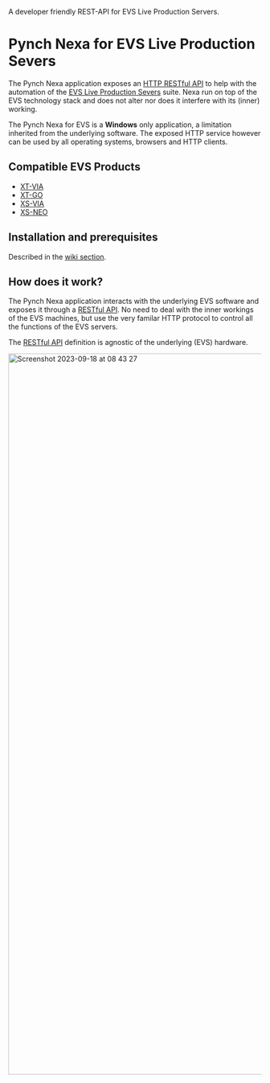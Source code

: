 A developer friendly REST-API for EVS Live Production Servers.

# Pynch Nexa for EVS Live Production Severs

The Pynch Nexa application exposes an [HTTP RESTful API](https://github.com/lathoub/nexa-api) to help with the automation of the [EVS Live Production Severs](https://evs.com/products/live-production-servers) suite. Nexa run on top of the EVS technology stack and does not alter nor does it interfere with its (inner) working.

The Pynch Nexa for EVS is a **Windows** only application, a limitation inherited from the underlying software. The exposed HTTP service however can be used by all operating systems, browsers and HTTP clients.

## Compatible EVS Products

- [XT-VIA](https://evs.com/products/live-production-servers/xt-via)
- [XT-GO](https://evs.com/products/live-production-servers/xt-go)
- [XS-VIA](https://evs.com/products/live-production-servers/xs-via)
- [XS-NEO](https://evs.com/products/live-production-servers/xt-neo)

## Installation and prerequisites
Described in the [wiki section](https://github.com/lathoub/nexa-evs/wiki/Installation).

## How does it work?

The Pynch Nexa application interacts with the underlying EVS software and exposes it through a [RESTful API](https://github.com/lathoub/nexa-api). No need to deal with the inner workings of the EVS machines, but use the very familar HTTP protocol to control all the functions of the EVS servers.

The [RESTful API](https://github.com/lathoub/nexa-api) definition is agnostic of the underlying (EVS) hardware.

<img width="1435" alt="Screenshot 2023-09-18 at 08 43 27" src="https://github.com/lathoub/nexa-evs/assets/4082369/429b5ad0-a1af-4a9e-87be-30627acf54cf">
